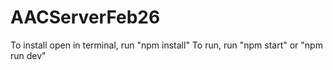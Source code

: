 # AACServerFeb26

To install open in terminal, run "npm install"
To run, run "npm start" or "npm run dev"

